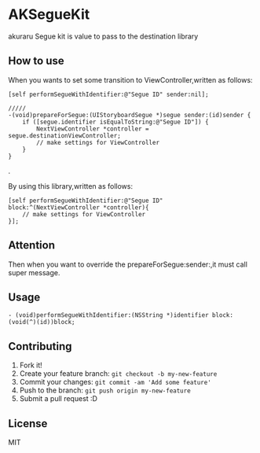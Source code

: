 AKSegueKit
==========

akuraru Segue kit is value to pass to the destination library

## How to use

When you wants to set some transition to ViewController,written as follows:

``` objc
[self performSegueWithIdentifier:@"Segue ID" sender:nil];

/////
-(void)prepareForSegue:(UIStoryboardSegue *)segue sender:(id)sender {
    if ([segue.identifier isEqualToString:@"Segue ID"]) {
        NextViewController *controller = segue.destinationViewController;
        // make settings for ViewController
    }
}
```
.

By using this library,written as follows:

``` objc
[self performSegueWithIdentifier:@"Segue ID" block:^(NextViewController *controller){
    // make settings for ViewController
}];
```

## Attention

Then when you want to override the prepareForSegue:sender:,it must call super message.

## Usage

``` objc
- (void)performSegueWithIdentifier:(NSString *)identifier block:(void(^)(id))block;
```

## Contributing

1. Fork it!
2. Create your feature branch: `git checkout -b my-new-feature`
3. Commit your changes: `git commit -am 'Add some feature'`
4. Push to the branch: `git push origin my-new-feature`
5. Submit a pull request :D

## License

MIT
